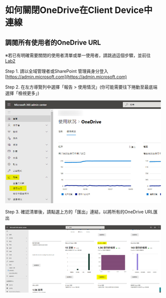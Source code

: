 # 如何關閉OneDrive在Client Device中連線

## 調閱所有使用者的OneDrive URL

※若已有明確需要關閉的使用者清單或單一使用者，請跳過這個步驟，並前往 [Lab2](https://portal.azure.com) <br>

Step 1. 請以全域管理者或SharePoint 管理員身分登入 [https://admin.microsoft.com](https://admin.microsoft.com) <br>

Step 2. 在左方導覽列中選擇「報告 > 使用情況」(你可能需要往下捲動至最底端選擇「檢視更多」) <br>

![GITHUB](image/image1.jpg) <br>

Step 3. 確認清單後，請點選上方的「匯出」連結，以將所有的OneDrive URL匯出 <br>

![GITHUB](image/image2.jpg) <br>
